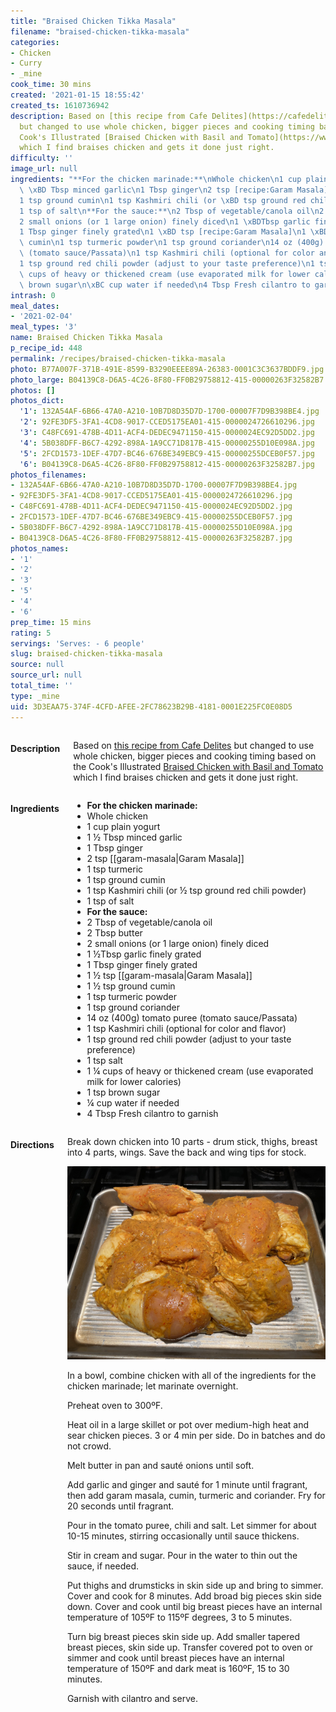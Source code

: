 ```yaml
---
title: "Braised Chicken Tikka Masala"
filename: "braised-chicken-tikka-masala"
categories:
- Chicken
- Curry
- _mine
cook_time: 30 mins
created: '2021-01-15 18:55:42'
created_ts: 1610736942
description: Based on [this recipe from Cafe Delites](https://cafedelites.com/chicken-tikka-masala/)
  but changed to use whole chicken, bigger pieces and cooking timing based on the
  Cook's Illustrated [Braised Chicken with Basil and Tomato](https://www.cooksillustrated.com/recipes/11400-braised-chicken-with-basil-and-tomato)
  which I find braises chicken and gets it done just right.
difficulty: ''
image_url: null
ingredients: "**For the chicken marinade:**\nWhole chicken\n1 cup plain yogurt\n1\
  \ \xBD Tbsp minced garlic\n1 Tbsp ginger\n2 tsp [recipe:Garam Masala]\n1 tsp turmeric\n\
  1 tsp ground cumin\n1 tsp Kashmiri chili (or \xBD tsp ground red chili powder)\n\
  1 tsp of salt\n**For the sauce:**\n2 Tbsp of vegetable/canola oil\n2 Tbsp butter\n\
  2 small onions (or 1 large onion) finely diced\n1 \xBDTbsp garlic finely grated\n\
  1 Tbsp ginger finely grated\n1 \xBD tsp [recipe:Garam Masala]\n1 \xBD tsp ground\
  \ cumin\n1 tsp turmeric powder\n1 tsp ground coriander\n14 oz (400g) tomato puree\
  \ (tomato sauce/Passata)\n1 tsp Kashmiri chili (optional for color and flavor)\n\
  1 tsp ground red chili powder (adjust to your taste preference)\n1 tsp salt\n1 \xBC\
  \ cups of heavy or thickened cream (use evaporated milk for lower calories)\n1 tsp\
  \ brown sugar\n\xBC cup water if needed\n4 Tbsp Fresh cilantro to garnish"
intrash: 0
meal_dates:
- '2021-02-04'
meal_types: '3'
name: Braised Chicken Tikka Masala
p_recipe_id: 448
permalink: /recipes/braised-chicken-tikka-masala
photo: B77A007F-371B-491E-8599-B3290EEEE89A-26383-0001C3C3637BDDF9.jpg
photo_large: B04139C8-D6A5-4C26-8F80-FF0B29758812-415-00000263F32582B7.jpg
photos: []
photos_dict:
  '1': 132A54AF-6B66-47A0-A210-10B7D8D35D7D-1700-00007F7D9B398BE4.jpg
  '2': 92FE3DF5-3FA1-4CD8-9017-CCED5175EA01-415-0000024726610296.jpg
  '3': C48FC691-478B-4D11-ACF4-DEDEC9471150-415-0000024EC92D5DD2.jpg
  '4': 5B038DFF-B6C7-4292-898A-1A9CC71D817B-415-00000255D10E098A.jpg
  '5': 2FCD1573-1DEF-47D7-BC46-676BE349EBC9-415-00000255DCEB0F57.jpg
  '6': B04139C8-D6A5-4C26-8F80-FF0B29758812-415-00000263F32582B7.jpg
photos_filenames:
- 132A54AF-6B66-47A0-A210-10B7D8D35D7D-1700-00007F7D9B398BE4.jpg
- 92FE3DF5-3FA1-4CD8-9017-CCED5175EA01-415-0000024726610296.jpg
- C48FC691-478B-4D11-ACF4-DEDEC9471150-415-0000024EC92D5DD2.jpg
- 2FCD1573-1DEF-47D7-BC46-676BE349EBC9-415-00000255DCEB0F57.jpg
- 5B038DFF-B6C7-4292-898A-1A9CC71D817B-415-00000255D10E098A.jpg
- B04139C8-D6A5-4C26-8F80-FF0B29758812-415-00000263F32582B7.jpg
photos_names:
- '1'
- '2'
- '3'
- '5'
- '4'
- '6'
prep_time: 15 mins
rating: 5
servings: 'Serves: - 6 people'
slug: braised-chicken-tikka-masala
source: null
source_url: null
total_time: ''
type: _mine
uid: 3D3EAA75-374F-4CFD-AFEE-2FC78623B29B-4181-0001E225FC0E08D5
---
```

<div class="large-8 medium-7 columns" id="writeup">		<h4 id="description">Description</h4>
<div class="box box-description content"><p>Based on <a href="https://cafedelites.com/chicken-tikka-masala/">this recipe from Cafe Delites</a> but changed to use whole chicken, bigger pieces and cooking timing based on the Cook's Illustrated <a href="https://www.cooksillustrated.com/recipes/11400-braised-chicken-with-basil-and-tomato">Braised Chicken with Basil and Tomato</a> which I find braises chicken and gets it done just right.</p>
</div>	</div><!-- #writeup -->
</div><!-- #row-one -->
<div class="row" id="row-two">	<div class="medium-4 small-5 columns"><h4 id="ingredients">Ingredients</h4><div class="box box-ingredients content"><ul>
<li><strong>For the chicken marinade:</strong></li>
<li>Whole chicken</li>
<li>1 cup plain yogurt</li>
<li>1 ½ Tbsp minced garlic</li>
<li>1 Tbsp ginger</li>
<li>2 tsp [[garam-masala|Garam Masala]]</li>
<li>1 tsp turmeric</li>
<li>1 tsp ground cumin</li>
<li>1 tsp Kashmiri chili (or ½ tsp ground red chili powder)</li>
<li>1 tsp of salt</li>
<li><strong>For the sauce:</strong></li>
<li>2 Tbsp of vegetable/canola oil</li>
<li>2 Tbsp butter</li>
<li>2 small onions (or 1 large onion) finely diced</li>
<li>1 ½Tbsp garlic finely grated</li>
<li>1 Tbsp ginger finely grated</li>
<li>1 ½ tsp [[garam-masala|Garam Masala]]</li>
<li>1 ½ tsp ground cumin</li>
<li>1 tsp turmeric powder</li>
<li>1 tsp ground coriander</li>
<li>14 oz (400g) tomato puree (tomato sauce/Passata)</li>
<li>1 tsp Kashmiri chili (optional for color and flavor)</li>
<li>1 tsp ground red chili powder (adjust to your taste preference)</li>
<li>1 tsp salt</li>
<li>1 ¼ cups of heavy or thickened cream (use evaporated milk for lower calories)</li>
<li>1 tsp brown sugar</li>
<li>¼ cup water if needed</li>
<li>4 Tbsp Fresh cilantro to garnish</li>
</ul>
</div>	</div>	<div class="medium-6 small-7 columns"><h4 id="directions">Directions</h4><div class="box box-directions content"><p>Break down chicken into 10 parts - drum stick, thighs, breast into 4 parts, wings. Save the back and wing tips for stock.</p>
<p><img src="/images/recipes/3D3EAA75-374F-4CFD-AFEE-2FC78623B29B-4181-0001E225FC0E08D5/92FE3DF5-3FA1-4CD8-9017-CCED5175EA01-415-0000024726610296.jpg" alt="2" /></p>
<p>In a bowl, combine chicken with all of the ingredients for the chicken marinade; let marinate overnight.</p>
<p>Preheat oven to 300ºF.</p>
<p>Heat oil in a large skillet or pot over medium-high heat and sear chicken pieces. 3 or 4 min per side. Do in batches and do not crowd.</p>
<p>Melt butter in pan and sauté onions until soft.</p>
<p>Add garlic and ginger and sauté for 1 minute until fragrant, then add garam masala, cumin, turmeric and coriander. Fry for 20 seconds until fragrant.</p>
<p>Pour in the tomato puree, chili and salt. Let simmer for about 10-15 minutes, stirring occasionally until sauce thickens.</p>
<p>Stir in cream and sugar. Pour in the water to thin out the sauce, if needed.</p>
<p>Put thighs and drumsticks in skin side up and bring to simmer. Cover and cook for 8 minutes. Add broad big pieces skin side down. Cover and cook until big breast pieces have an internal temperature of 105ºF to 115ºF degrees, 3 to 5 minutes.</p>
<p>Turn big breast pieces skin side up. Add smaller tapered breast pieces, skin side up. Transfer covered pot to oven or simmer and cook until breast pieces have an internal temperature of 150ºF and dark meat is 160ºF, 15 to 30 minutes.</p>
<p>Garnish with cilantro and serve.</p>
</div>	</div>	<div class="medium-2 columns" id="photo-sidebar">
